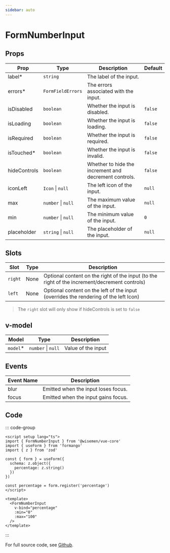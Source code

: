 ```yaml
---
sidebar: auto
---
```



# FormNumberInput
<script setup>
import FormNumberInputPlayground from './FormNumberInputPlayground.vue'
</script>

<FormNumberInputPlayground />

## Props

| Prop          | Type                                         | Description                                          | Default     |
| ------------ | ----------------------------------------------| ---------------------------------------------------- | ----------- |
| label*       | `string`                                      | The label of the input.                              |             |
| errors*      | `FormFieldErrors`                             | The errors associated with the input.                |             |
| isDisabled   | `boolean`                                     | Whether the input is disabled.                       | `false`     |
| isLoading    | `boolean`                                     | Whether the input is loading.                        | `false`     |
| isRequired   | `boolean`                                     | Whether the input is required.                       | `false`     |
| isTouched*   | `boolean`                                     | Whether the input is invalid.                        | `false`     |
| hideControls | `boolean`                                     | Whether to hide the increment and decrement controls.| `false`     |
| iconLeft     | `Icon` \| `null`                              | The left icon of the input.                          | `null`      |
| max          | `number` \| `null`                            | The maximum value of the input.                      | `null`      |
| min          | `number` \| `null`                            | The minimum value of the input.                      | `0`         |
| placeholder  | `string` \| `null`                            | The placeholder of the input.                        | `null`      |



## Slots

| Slot      | Type | Description                                                                                   |
| --------- | ---- | --------------------------------------------------------------------------------------------- |
| `right`   | None | Optional content on the right of the input (to the right of the increment/decrement controls) |
| `left`    | None | Optional content on the left of the input (overrides the rendering of the left Icon)          |

> The `right` slot will only show if hideControls is set to `false`

## v-model

| Model   | Type               | Description        |
| ------- | ------------------ | ------------------ |
| `model`*| `number` \| `null` | Value of the input |

## Events

| Event Name  | Description                                          |
|-------------|------------------------------------------------------|
| blur        | Emitted when the input loses focus.                  |
| focus       | Emitted when the input gains focus.                  |

## Code

::: code-group
```vue [Usage]
<script setup lang="ts">
import { FormNumberInput } from '@wisemen/vue-core'
import { useForm } from 'formango'
import { z } from 'zod'

const { form } = useForm({
  schema: z.object({
    percentage: z.string()
  })
})

const percentage = form.register('percentage')
</script>
  
<template>
  <FormNumberInput 
    v-bind="percentage" 
    :min="0" 
    :max="100" 
  />
</template>
```
:::

For full source code, see [Github](https://github.com/wisemen-digital/vue-core/blob/main/packages/components/src/components/input/FormNumberInput.vue).